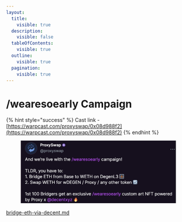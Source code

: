 ```yaml
---
layout:
  title:
    visible: true
  description:
    visible: false
  tableOfContents:
    visible: true
  outline:
    visible: true
  pagination:
    visible: true
---
```


# /wearesoearly Campaign

{% hint style="success" %}
Cast link - [https://warpcast.com/proxyswap/0x08d988f2](https://warpcast.com/proxyswap/0x08d988f2)
{% endhint %}

<figure><img src="../.gitbook/assets/wearesoearly-campaign.png" alt=""><figcaption></figcaption></figure>

[bridge-eth-via-decent.md](wearesoearly-campaign/bridge-eth-via-decent.md "mention")
